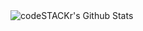 <img align="left" alt="codeSTACKr's Github Stats" src="https://github-readme-stats.codestackr.vercel.app/api?username=Abhishek12345679&show_icons=true&hide_border=true" />
